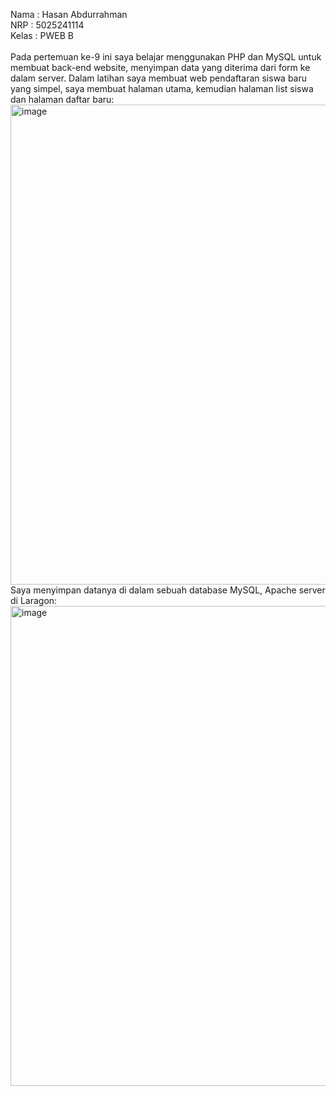 Nama  : Hasan Abdurrahman\
NRP   : 5025241114\
Kelas : PWEB B\
\
Pada pertemuan ke-9 ini saya belajar menggunakan PHP dan MySQL untuk membuat back-end website, menyimpan data yang diterima dari form ke dalam server. Dalam latihan saya membuat web pendaftaran siswa baru yang simpel, saya membuat halaman utama, kemudian halaman list siswa dan halaman daftar baru:\
<img width="1366" height="768" alt="image" src="https://github.com/user-attachments/assets/b5513b33-91f7-44bb-8441-5272dc6233a1" />
\
Saya menyimpan datanya di dalam sebuah database MySQL, Apache server di Laragon:\
<img width="1366" height="768" alt="image" src="https://github.com/user-attachments/assets/a2d436c0-fe2f-4a19-a3d5-db27abcc8dc3" />
